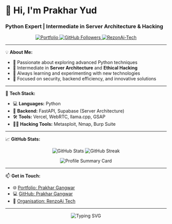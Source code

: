 # 👋 Hi, I'm Prakhar Yud
### Python Expert | Intermediate in Server Architecture & Hacking

<p align="center">
  <a href="https://prakharyud.netlify.app" target="_blank">
    <img src="https://img.shields.io/badge/Portfolio-PrakharYud-blue?style=flat-square&logo=web" alt="Portfolio" />
  </a>
  <a href="https://github.com/PrakharYud?tab=followers">
    <img src="https://img.shields.io/github/followers/PrakharYud?label=Followers&style=social" alt="GitHub Followers" />
  </a>
  <a href="https://github.com/RezonAi-Tech" target="_blank">
    <img src="https://img.shields.io/badge/Organisation-RenzoAi%20Tech-black?style=flat-square&logo=github" alt="RezonAi-Tech" />
  </a>
</p>



---

💡 **About Me:**  
- 🚀 Passionate about exploring advanced Python techniques  
- 🧠 Intermediate in **Server Architecture** and **Ethical Hacking**  
- 🌱 Always learning and experimenting with new technologies  
- 🎯 Focused on security, backend efficiency, and innovative solutions  

---

🔨 **Tech Stack:**  
- 💻 **Languages:** Python  
- 🔗 **Backend:** FastAPI, Supabase (Server Architecture)  
- 🛠️ **Tools:** Vercel, WebRTC, llama.cpp, GSAP  
- 🧑‍💻 **Hacking Tools:** Metasploit, Nmap, Burp Suite  

---

📈 **GitHub Stats:**  
<p align="center">
  <img src="https://github-readme-stats.vercel.app/api?username=PrakharYud&show_icons=true&theme=radical" alt="GitHub Stats" />
  <img src="https://github-readme-streak-stats.herokuapp.com/?user=PrakharYud&theme=radical" alt="GitHub Streak" />
</p>

<p align="center">
  <img src="https://github-profile-summary-cards.vercel.app/api/cards/profile-details?username=PrakharYud&theme=radical" alt="Profile Summary Card" />
</p>

---

📫 **Get in Touch:**  
- 🌐 [Portfolio: Prakhar Gangwar](https://prakharyud.netlify.app)  
- 💻 [GitHub: Prakhar Gangwar](https://github.com/PrakharYud)  
- 🏢 [Organisation: RenzoAi Tech](https://github.com/RezonAi-Tech)  

---


<p align="center">
  <img src="https://readme-typing-svg.demolab.com?font=Fira+Code&weight=200&size=18&pause=1000&color=F75C7E&center=true&vCenter=true&width=435&lines=Python+Developer+%7C+Server+Architect;Hacker+%7C+Tech+Enthusiast;Building+Innovative+Solutions" alt="Typing SVG" />
</p>
